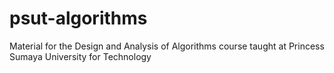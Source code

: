 # psut-algorithms
Material for the Design and Analysis of Algorithms course taught at Princess Sumaya University for Technology
